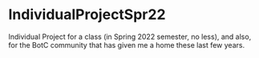 # IndividualProjectSpr22
Individual Project for a class (in Spring 2022 semester, no less), and also, for the BotC community that has given me a home these last few years.
